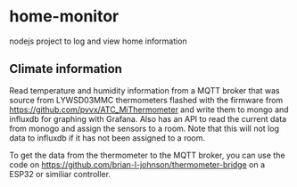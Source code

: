 # home-monitor
nodejs project to log and view home information

## Climate information
Read temperature and humidity information from a MQTT broker that was source from LYWSD03MMC thermometers flashed with the firmware from https://github.com/pvvx/ATC_MiThermometer and write them to mongo and influxdb for graphing with Grafana.  Also has an API to read the current data from monogo and assign the sensors to a room.  Note that this will not log data to influxdb if it has not been assigned to a room.

To get the data from the thermometer to the MQTT broker, you can use the code on https://github.com/brian-l-johnson/thermometer-bridge on a ESP32 or similiar controller.
